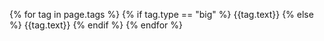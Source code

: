 
{% for tag in page.tags %}
    {% if tag.type == "big" %}
        <span class="usa-tag usa-tag--big">{{tag.text}}</span>
    {% else %}
        <span class="usa-tag">{{tag.text}}</span>
    {% endif %}
{% endfor %}
